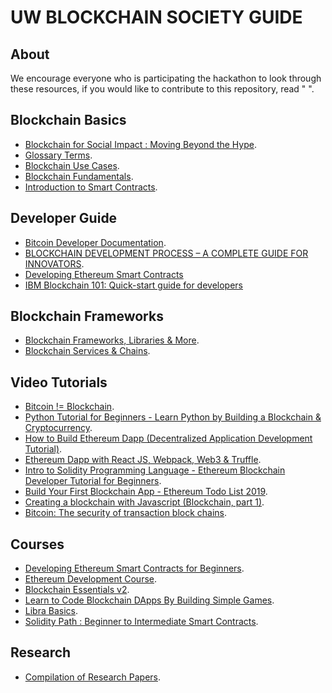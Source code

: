 # UW BLOCKCHAIN SOCIETY GUIDE 

## About 
We encourage everyone who is participating the hackathon to look through these resources, if you would like to contribute to this repository, read " ".

## Blockchain Basics

* [Blockchain for Social Impact : Moving Beyond the Hype](https://www.gsb.stanford.edu/sites/gsb/files/publication-pdf/study-blockchain-impact-moving-beyond-hype.pdf).
* [Glossary Terms](https://bitcoin.org/en/vocabulary#address).
* [Blockchain Use Cases](https://www.mckinsey.com/business-functions/mckinsey-digital/our-insights/blockchain-beyond-the-hype-what-is-the-strategic-business-value).
* [Blockchain Fundamentals](https://www.notion.so/Resources-to-get-started-3f85419cb7d9469a993af374f835d773).
* [Introduction to Smart Contracts](https://solidity.readthedocs.io/en/develop/introduction-to-smart-contracts.html).


## Developer Guide
* [Bitcoin Developer Documentation](https://bitcoin.org/en/developer-documentation).
* [BLOCKCHAIN DEVELOPMENT PROCESS – A COMPLETE GUIDE FOR INNOVATORS](https://www.leewayhertz.com/guide-to-blockchain-development-process/).
* [Developing Ethereum Smart Contracts](https://solidity.readthedocs.io/en/develop/)
* [IBM Blockchain 101: Quick-start guide for developers](https://developer.ibm.com/technologies/blockchain/tutorials/cl-ibm-blockchain-101-quick-start-guide-for-developers-bluemix-trs/)

## Blockchain Frameworks
* [Blockchain Frameworks,
Libraries & More](https://www.codementor.io/learn/blockchain/development-tools).
* [Blockchain Services & Chains](https://www.codementor.io/learn/blockchain/services-apps-chains).

## Video Tutorials
* [Bitcoin != Blockchain](https://youtu.be/93E_GzvpMA0).
* [Python Tutorial for Beginners - Learn Python by Building a Blockchain & Cryptocurrency](https://www.youtube.com/watch?v=KARxDX5DTgY).
* [How to Build Ethereum Dapp (Decentralized Application Development Tutorial)](https://www.youtube.com/watch?v=3681ZYbDSSk).
* [Ethereum Dapp with React JS, Webpack, Web3 & Truffle](https://www.youtube.com/watch?v=qlJ3cs7o2DE).
* [Intro to Solidity Programming Language - Ethereum Blockchain Developer Tutorial for Beginners](https://www.youtube.com/watch?v=MnSmc7Hto2k).
* [Build Your First Blockchain App - Ethereum Todo List 2019](https://www.youtube.com/watch?v=rzvk2kdjr2I).
* [Creating a blockchain with Javascript (Blockchain, part 1)](https://www.youtube.com/watch?v=zVqczFZr124).
* [Bitcoin: The security of transaction block chains](https://www.khanacademy.org/economics-finance-domain/core-finance/money-and-banking/bitcoin/v/bitcoin-security-of-transaction-block-chains).

## Courses
* [Developing Ethereum Smart Contracts for Beginners](https://coursetro.com/courses/20/Developing-Ethereum-Smart-Contracts-for-Beginners).
* [Ethereum Development Course](https://www.udemy.com/course/ethereum-development-course-blockchain-at-berkeley/).
* [Blockchain Essentials v2](https://cognitiveclass.ai/courses/blockchain-course).
* [Learn to Code Blockchain DApps By Building Simple Games](https://cryptozombies.io/).
* [Libra Basics](https://cryptozombies.io/en/lesson/12).
* [Solidity Path : Beginner to Intermediate Smart Contracts](https://cryptozombies.io/en/course/).

## Research
* [Compilation of Research Papers](https://www.notion.so/List-of-research-papers-other-resources-f12cf1055a7a4452be3a66e3e4f2abc0).


